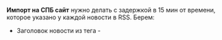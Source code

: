 **Импорт на СПБ сайт** нужно делать с задержкой в 15 мин от времени, которое указано у каждой новости в RSS.
Берем:
* Заголовок новости из тега - <title>
* Дату и время ставим на момент импорта
* Текст новости из тега - <yandex:full-text> с преобразованием в HTML

- [X] Если параметр  WEEKS_DELAY = 0 => новости публикуются за HOURS_DELAY, елси WEEKS_DELAY!=0, то за указанный период 
  в неделях
  
1. Install `pip install auto-py-to-exe`
2. Build `auto-py-to-exe` 
3. Navigate to `output` folder -> run `main.exe`
4. Create `.env` file with config
5. `pip freeze > requirements.txt`

Структура .env файла: 
```
# Уровень вывода ошибок в логи
DEBUG=true
# MsSQL DB Connection
DB_SERVER=tcp:localhost	
DB_NAME=
DB_USER=
DB_PASS=
# Период за который новости читаются
WEEKS_DELAY=30
HOURS_DELAY=1
```
Exit Code:
0 - Завершена работа (0xFFFFFFFF)= -1
1 - Ошибка в main.py
2 - Невозможно спарсить RSS rssTools.py
3 - Ошибка вставки новости в таблицу АНАЛИТИКИ dbConnector.py [b_IBlockElement]
4 - Ошибка вставки в таблицу Financial One [b_IBlockElementInSection] 
5 - Ошибка поиска новости в таблице АНАЛИТИКИ dbConnector.py [b_IBlockElement]